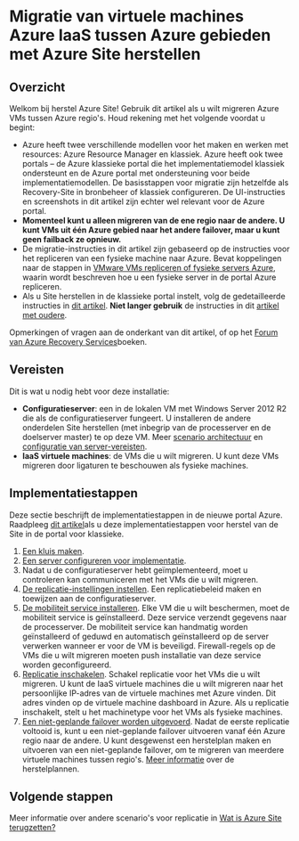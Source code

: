 <properties
    pageTitle="Azure IaaS virtuele machines migreren van de ene Azure regio naar de andere met terugwinning van de Site | Microsoft Azure"
    description="Azure-Site-Recovery Azure regio Azure IaaS virtuele machines migreren naar een andere gebruiken."
    services="site-recovery"
    documentationCenter=""
    authors="rayne-wiselman"
    manager="jwhit"
    editor="tysonn"/>

<tags
    ms.service="site-recovery"
    ms.workload="backup-recovery"
    ms.tgt_pltfrm="na"
    ms.devlang="na"
    ms.topic="article"
    ms.date="08/21/2016"
    ms.author="raynew"/>

#  <a name="migrate-azure-iaas-virtual-machines-between-azure-regions-with-azure-site-recovery"></a>Migratie van virtuele machines Azure IaaS tussen Azure gebieden met Azure Site herstellen

## <a name="overview"></a>Overzicht

Welkom bij herstel Azure Site! Gebruik dit artikel als u wilt migreren Azure VMs tussen Azure regio's. Houd rekening met het volgende voordat u begint:

- Azure heeft twee verschillende modellen voor het maken en werken met resources: Azure Resource Manager en klassiek. Azure heeft ook twee portals – de Azure klassieke portal die het implementatiemodel klassiek ondersteunt en de Azure portal met ondersteuning voor beide implementatiemodellen. De basisstappen voor migratie zijn hetzelfde als Recovery-Site in bronbeheer of klassiek configureren. De UI-instructies en screenshots in dit artikel zijn echter wel relevant voor de Azure portal.
- **Momenteel kunt u alleen migreren van de ene regio naar de andere. U kunt VMs uit één Azure gebied naar het andere failover, maar u kunt geen failback ze opnieuw.**
- De migratie-instructies in dit artikel zijn gebaseerd op de instructies voor het repliceren van een fysieke machine naar Azure. Bevat koppelingen naar de stappen in [VMware VMs repliceren of fysieke servers Azure](site-recovery-vmware-to-azure.md), waarin wordt beschreven hoe u een fysieke server in de portal Azure repliceren.
- Als u Site herstellen in de klassieke portal instelt, volg de gedetailleerde instructies in [dit artikel](site-recovery-vmware-to-azure-classic.md). **Niet langer gebruik** de instructies in dit [artikel met oudere](site-recovery-vmware-to-azure-classic-legacy.md).

Opmerkingen of vragen aan de onderkant van dit artikel, of op het [Forum van Azure Recovery Services](https://social.msdn.microsoft.com/forums/azure/home?forum=hypervrecovmgr)boeken.


## <a name="prerequisites"></a>Vereisten

Dit is wat u nodig hebt voor deze installatie:

- **Configuratieserver**: een in de lokalen VM met Windows Server 2012 R2 die als de configuratieserver fungeert. U installeren de andere onderdelen Site herstellen (met inbegrip van de processerver en de doelserver master) te op deze VM. Meer [scenario architectuur](site-recovery-vmware-to-azure.md#scenario-architecture) en [configuratie van server-vereisten](site-recovery-vmware-to-azure.md#configuration-server-prerequisites).
- **IaaS virtuele machines**: de VMs die u wilt migreren. U kunt deze VMs migreren door ligaturen te beschouwen als fysieke machines.

## <a name="deployment-steps"></a>Implementatiestappen

Deze sectie beschrijft de implementatiestappen in de nieuwe portal Azure. Raadpleeg [dit artikel](site-recovery-vmware-to-azure-classic.md)als u deze implementatiestappen voor herstel van de Site in de portal voor klassieke.

1. [Een kluis maken](site-recovery-vmware-to-azure.md#create-a-recovery-services-vault).
2. [Een server configureren voor implementatie](site-recovery-vmware-to-azure.md#step-2-set-up-the-source-environment).
3. Nadat u de configuratieserver hebt geïmplementeerd, moet u controleren kan communiceren met het VMs die u wilt migreren.
4. [De replicatie-instellingen instellen](site-recovery-vmware-to-azure.md#step-4-set-up-replication-settings). Een replicatiebeleid maken en toewijzen aan de configuratieserver.
5. [De mobiliteit service installeren](site-recovery-vmware-to-azure.md#step-6-replication-application). Elke VM die u wilt beschermen, moet de mobiliteit service is geïnstalleerd. Deze service verzendt gegevens naar de processerver. De mobiliteit service kan handmatig worden geïnstalleerd of geduwd en automatisch geïnstalleerd op de server verwerken wanneer er voor de VM is beveiligd. Firewall-regels op de VMs die u wilt migreren moeten push installatie van deze service worden geconfigureerd.
6. [Replicatie inschakelen](site-recovery-vmware-to-azure.md#enable-replication). Schakel replicatie voor het VMs die u wilt migreren. U kunt de IaaS virtuele machines die u wilt migreren naar het persoonlijke IP-adres van de virtuele machines met Azure vinden. Dit adres vinden op de virtuele machine dashboard in Azure. Als u replicatie inschakelt, stelt u het machinetype voor het VMs als fysieke machines.
7. [Een niet-geplande failover worden uitgevoerd](site-recovery-failover.md#run-an-unplanned-failover). Nadat de eerste replicatie voltooid is, kunt u een niet-geplande failover uitvoeren vanaf één Azure regio naar de andere. U kunt desgewenst een herstelplan maken en uitvoeren van een niet-geplande failover, om te migreren van meerdere virtuele machines tussen regio's. [Meer informatie](site-recovery-create-recovery-plans.md) over de herstelplannen.

## <a name="next-steps"></a>Volgende stappen

Meer informatie over andere scenario's voor replicatie in [Wat is Azure Site terugzetten?](site-recovery-overview.md)
